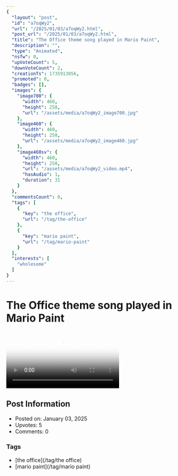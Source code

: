 ```yaml
---
{
  "layout": "post",
  "id": "a7oqWy2",
  "url": "/2025/01/03/a7oqWy2.html",
  "post_url": "/2025/01/03/a7oqWy2.html",
  "title": "The Office theme song played in Mario Paint",
  "description": "",
  "type": "Animated",
  "nsfw": 0,
  "upVoteCount": 5,
  "downVoteCount": 2,
  "creationTs": 1735913056,
  "promoted": 0,
  "badges": [],
  "images": {
    "image700": {
      "width": 460,
      "height": 258,
      "url": "/assets/media/a7oqWy2_image700.jpg"
    },
    "image460": {
      "width": 460,
      "height": 258,
      "url": "/assets/media/a7oqWy2_image460.jpg"
    },
    "image460sv": {
      "width": 460,
      "height": 258,
      "url": "/assets/media/a7oqWy2_video.mp4",
      "hasAudio": 1,
      "duration": 31
    }
  },
  "commentsCount": 0,
  "tags": [
    {
      "key": "the office",
      "url": "/tag/the-office"
    },
    {
      "key": "mario paint",
      "url": "/tag/mario-paint"
    }
  ],
  "interests": [
    "wholesome"
  ]
}
---
```


# The Office theme song played in Mario Paint

<video controls playsinline loop poster="/assets/media/a7oqWy2_image460.jpg">
  <source src="/assets/media/a7oqWy2_video.mp4" type="video/mp4">
  Your browser does not support the video tag.
</video>

## Post Information

- Posted on: January 03, 2025
- Upvotes: 5
- Comments: 0

### Tags

- [the office](/tag/the office)
- [mario paint](/tag/mario paint)
